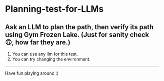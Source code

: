# Planning-test-for-LLMs
Ask an LLM to plan the path, then verify its path using Gym Frozen Lake. (Just for sanity check 🙃, how far they are.)
---
1. You can use any llm for this test.
2. You can try changing the environment.
---
Have fun playing around :)
